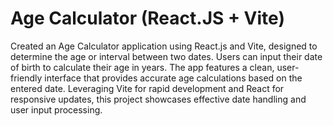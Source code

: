 # Age Calculator (React.JS + Vite)

Created an Age Calculator application using React.js and Vite, designed to determine the age or interval between two dates. Users can input their date of birth to calculate their age in years. The app features a clean, user-friendly interface that provides accurate age calculations based on the entered date. Leveraging Vite for rapid development and React for responsive updates, this project showcases effective date handling and user input processing.
